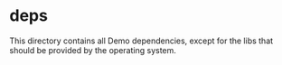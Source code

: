 # deps
This directory contains all Demo dependencies, except for the libs that should be provided by the operating system.
